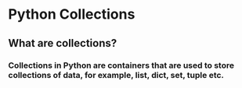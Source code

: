 # Python Collections 

## What are collections?
### Collections in Python are containers that are used to store collections of data, for example, list, dict, set, tuple etc. 

